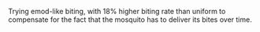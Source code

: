 Trying emod-like biting, with 18% higher biting rate than uniform to compensate for the fact that the mosquito has to deliver its bites over time.
